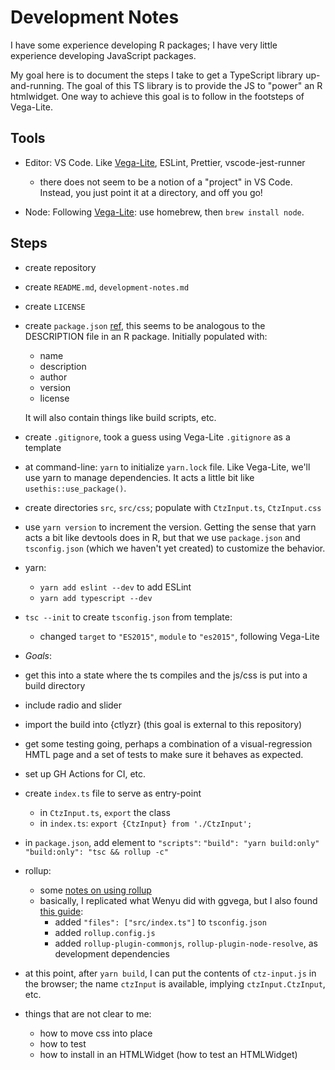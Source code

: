 # Development Notes

I have some experience developing R packages; I have very little experience developing JavaScript packages.

My goal here is to document the steps I take to get a TypeScript library up-and-running. The goal of this TS library is to provide the JS to "power" an R htmlwidget. One way to achieve this goal is to follow in the footsteps of Vega-Lite.

## Tools

- Editor: VS Code. Like [Vega-Lite](https://github.com/vega/vega-lite/blob/master/CONTRIBUTING.md#suggested-programming-environment), ESLint, Prettier, vscode-jest-runner

  - there does not seem to be a notion of a "project" in VS Code. Instead, you just point it at
  a directory, and off you go!

- Node: Following [Vega-Lite](https://github.com/vega/vega-lite/blob/master/CONTRIBUTING.md#repository-setup): use homebrew, then `brew install node`.

## Steps

- create repository

- create `README.md`, `development-notes.md`

- create `LICENSE`

- create `package.json` [ref](https://yarnpkg.com/lang/en/docs/package-json/), this seems to be analogous to the DESCRIPTION file in an R package. Initially populated with:
  - name
  - description
  - author
  - version
  - license

  It will also contain things like build scripts, etc.

- create `.gitignore`, took a guess using Vega-Lite `.gitignore` as a template

- at command-line: `yarn` to initialize `yarn.lock` file. Like Vega-Lite, we'll use yarn to manage dependencies. It acts a little bit like `usethis::use_package()`.

- create directories `src`, `src/css`; populate with `CtzInput.ts`, `CtzInput.css`

- use `yarn version` to increment the version. Getting the sense that yarn acts a bit like devtools does in R, but that we use `package.json` and `tsconfig.json` (which we haven't yet created) to customize the behavior.

- yarn:
  - `yarn add eslint --dev` to add ESLint
  - `yarn add typescript --dev`

- `tsc --init` to create `tsconfig.json` from template:
  - changed `target` to `"ES2015"`, `module` to `"es2015"`, following Vega-Lite

- *Goals*:
 - get this into a state where the ts compiles and the js/css is put into a build directory
 - include radio and slider
 - import the build into {ctlyzr} (this goal is external to this repository)
 - get some testing going, perhaps a combination of a visual-regression HMTL page and a set of tests to make sure it behaves as expected.
 - set up GH Actions for CI, etc.

- create `index.ts` file to serve as entry-point
  - in `CtzInput.ts`, `export` the class
  - in `index.ts`: `export {CtzInput} from './CtzInput';`

- in `package.json`, add element to `"scripts"`:
    `"build": "yarn build:only"`
    `"build:only": "tsc && rollup -c"`

- rollup:
  - some [notes on using rollup](https://hackernoon.com/building-and-publishing-a-module-with-typescript-and-rollup-js-faa778c85396)
  - basically, I replicated what Wenyu did with ggvega, but I also found [this guide](https://remarkablemark.org/blog/2019/07/12/rollup-commonjs-umd/):
    - added `"files": ["src/index.ts"]` to `tsconfig.json`
    - added `rollup.config.js`
    - added `rollup-plugin-commonjs`, `rollup-plugin-node-resolve`, as development dependencies

- at this point, after `yarn build`, I can put the contents of `ctz-input.js` in the browser; the name `ctzInput` is available,
implying `ctzInput.CtzInput`, etc.

- things that are not clear to me:
  - how to move css into place
  - how to test
  - how to install in an HTMLWidget (how to test an HTMLWidget)


